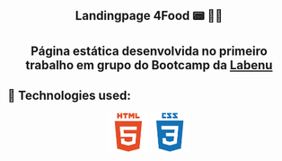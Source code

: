 ##  <h2 align="center">Landingpage 4Food 📟 👨‍💻</h2>

##  <p><h2 align="center">Página estática desenvolvida no primeiro trabalho em grupo do Bootcamp da [Labenu](https://www.labenu.com.br/ "Labenu") </h2> </p>

## :rocket: Technologies used:

<p align="center">
<img src="https://github.com/devicons/devicon/blob/master/icons/html5/html5-plain-wordmark.svg" alt="html5"  width="70" height="70"/>
<img src="https://github.com/devicons/devicon/blob/master/icons/css3/css3-plain-wordmark.svg" alt="css3" width="70" height="70"/>

</p>

<br>
